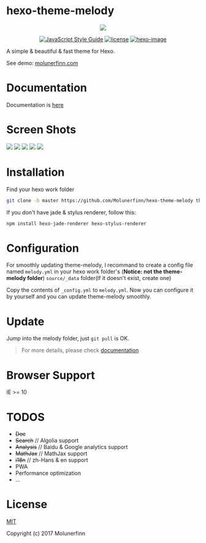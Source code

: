 # hexo-theme-melody

<p align="center">
  <img src="https://raw.githubusercontent.com/Molunerfinn/hexo-theme-melody-doc/master/docs/imgs/logo.png">
</p>

<p align="center">
  <a href="https://standardjs.com" target="_blank"><img alt="JavaScript Style Guide" src="https://img.shields.io/badge/code_style-standard-brightgreen.svg"></a>
  <a href="" target="_blank"><img alt="license" src="https://img.shields.io/github/license/mashape/apistatus.svg"></a>
  <a href="https://hexo.io" target="_blank"><img alt="hexo-image" src="https://img.shields.io/badge/hexo-%3E%3D3.0-blue.svg"></a>
</p>

A simple & beautiful & fast theme for Hexo.


See demo: [molunerfinn.com](https://molunerfinn.com)

# Documentation

Documentation is [here](https://molunerfinn.com/hexo-theme-melody-doc/)

# Screen Shots

![](https://raw.githubusercontent.com/Molunerfinn/hexo-theme-melody-doc/master/docs/imgs/index-page.png)
![](https://raw.githubusercontent.com/Molunerfinn/hexo-theme-melody-doc/master/docs/imgs/archives.png)
![](https://raw.githubusercontent.com/Molunerfinn/hexo-theme-melody-doc/master/docs/imgs/post.png)
![](https://raw.githubusercontent.com/Molunerfinn/hexo-theme-melody-doc/master/docs/imgs/post-2.png)
![](https://raw.githubusercontent.com/Molunerfinn/hexo-theme-melody-doc/master/docs/imgs/mobile.png)

# Installation

Find your hexo work folder

```bash
git clone -b master https://github.com/Molunerfinn/hexo-theme-melody themes/melody
```

If you don't have jade & stylus renderer, follow this:

```bash
npm install hexo-jade-renderer hexo-stylus-renderer
```

# Configuration

For smoothly updating theme-melody, I recommand to create a config file named `melody.yml` in your hexo work folder's (**Notice: not the theme-melody folder**) `source/_data` folder(If it doesn't exist, create one)

Copy the contents of `_config.yml` to `melody.yml`. Now you can configure it by yourself and you can update theme-melody smoothly.

# Update

Jump into the melody folder, just `git pull` is OK.

> For more details, please check [documentation](https://molunerfinn.com/hexo-theme-melody-doc/)

# Browser Support

IE >= 10

# TODOS

- ~~Doc~~
- ~~Search~~ // Algolia support
- ~~Analysis~~ // Baidu & Google analytics support
- ~~MathJax~~ // MathJax support
- ~~i18n~~ // zh-Hans & en support
- PWA 
- Performance optimization
- ...

# License


[MIT](http://opensource.org/licenses/MIT)

Copyright (c) 2017 Molunerfinn
